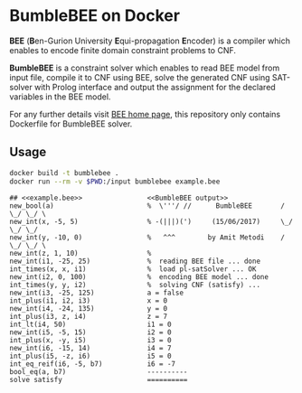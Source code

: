 # BumbleBEE on Docker

**BEE** (**B**en-Gurion University **E**qui-propagation **E**ncoder) is a compiler which enables to encode finite domain constraint problems to CNF.

**BumbleBEE** is a constraint solver which enables to read BEE model from input file, compile it to CNF using BEE, solve the generated CNF using SAT-solver with Prolog interface and output the assignment for the declared variables in the BEE model.

For any further details visit [BEE home page](http://amit.metodi.me/research/bee), this repository only contains Dockerfile for BumbleBEE solver.

## Usage

```sh
docker build -t bumblebee .
docker run --rm -v $PWD:/input bumblebee example.bee
```

```
## <<example.bee>>                <<BumbleBEE output>>
new_bool(a)                       %  \'''/ //      BumbleBEE       / \_/ \_/ \
new_int(x, -5, 5)                 % -(|||)(')     (15/06/2017)     \_/ \_/ \_/
new_int(y, -10, 0)                %   ^^^        by Amit Metodi    / \_/ \_/ \
new_int(z, 1, 10)                 %
new_int(i1, -25, 25)              %  reading BEE file ... done
int_times(x, x, i1)               %  load pl-satSolver ... OK
new_int(i2, 0, 100)               %  encoding BEE model ... done
int_times(y, y, i2)               %  solving CNF (satisfy) ...
new_int(i3, -25, 125)             a = false
int_plus(i1, i2, i3)              x = 0
new_int(i4, -24, 135)             y = 0
int_plus(i3, z, i4)               z = 7
int_lt(i4, 50)                    i1 = 0
new_int(i5, -5, 15)               i2 = 0
int_plus(x, -y, i5)               i3 = 0
new_int(i6, -15, 14)              i4 = 7
int_plus(i5, -z, i6)              i5 = 0
int_eq_reif(i6, -5, b7)           i6 = -7
bool_eq(a, b7)                    ----------
solve satisfy                     ==========
```
